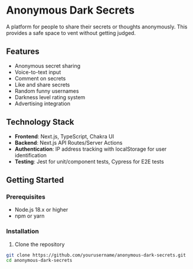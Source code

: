# Anonymous Dark Secrets

A platform for people to share their secrets or thoughts anonymously. This provides a safe space to vent without getting judged.

## Features

- Anonymous secret sharing
- Voice-to-text input
- Comment on secrets
- Like and share secrets
- Random funny usernames
- Darkness level rating system
- Advertising integration

## Technology Stack

- **Frontend**: Next.js, TypeScript, Chakra UI
- **Backend**: Next.js API Routes/Server Actions
- **Authentication**: IP address tracking with localStorage for user identification
- **Testing**: Jest for unit/component tests, Cypress for E2E tests

## Getting Started

### Prerequisites

- Node.js 18.x or higher
- npm or yarn

### Installation

1. Clone the repository
```bash
git clone https://github.com/yourusername/anonymous-dark-secrets.git
cd anonymous-dark-secrets

